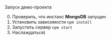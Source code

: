 Запуск демо-проекта

0. Проверить, что инстанс <b>MongoDB</b> запущен
1. Установить зависимости
```npm install```
2. Запустить сервер
```npm start```
3. Наслаждаться)


